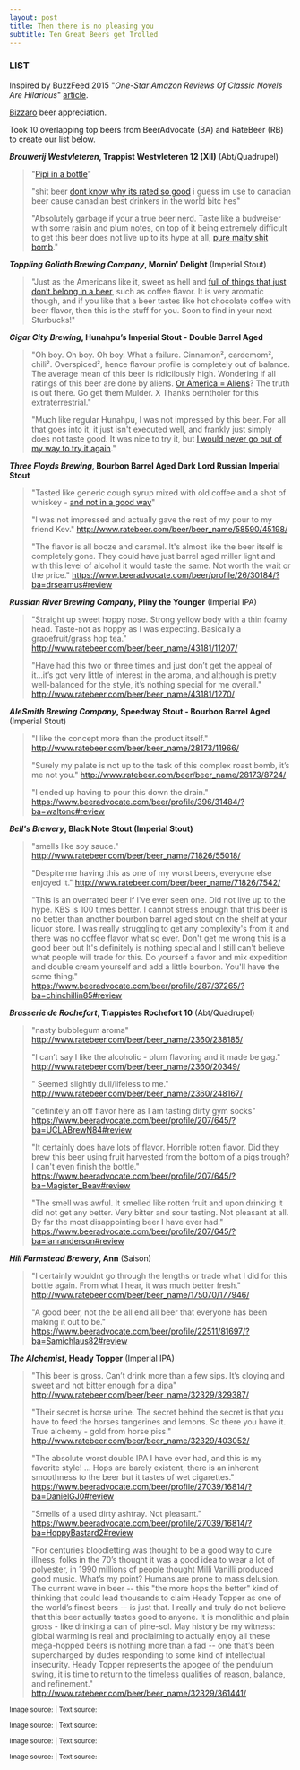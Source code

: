 ```yaml
---
layout: post
title: Then there is no pleasing you
subtitle: Ten Great Beers get Trolled
---
```


### LIST

Inspired by BuzzFeed 2015 "_One-Star Amazon Reviews Of Classic Novels Are Hilarious_" [article](https://www.buzzfeed.com/margaretmaurer/one-star-amazon-reviews-of-classic-novels-18660?utm_term=.gnyqBma0vE#.psRMOdRGjr).

[Bizzaro](https://youtu.be/IcjSDZNbOs0) beer appreciation. 

<a href="" target="_blank"></a>

Took 10 overlapping top beers from BeerAdvocate (BA) and RateBeer (RB) to create our list below.

**_Brouwerij Westvleteren_, Trappist Westvleteren 12 (XII)**	(Abt/Quadrupel)

> "<a href="http://www.ratebeer.com/beer/beer_name/4934/291926/" target="_blank">Pipi in a bottle</a>"
>
> "shit beer <a href="http://www.ratebeer.com/beer/beer_name/4934/89500/" target="_blank">dont know why its rated so good</a> i guess im use to canadian beer cause canadian best drinkers in the world bitc hes" 
>
> "Absolutely garbage if your a true beer nerd. Taste like a budweiser with some raisin and plum notes, on top of it being extremely difficult to get this beer does not live up to its hype at all, <a href="https://www.beeradvocate.com/beer/profile/313/1545/?ba=PintOh1759#review" target="_blank">pure malty shit bomb</a>." 

**_Toppling Goliath Brewing Company_, Mornin’ Delight**	(Imperial Stout)

> "Just as the Americans like it, sweet as hell and <a href="http://www.ratebeer.com/beer/beer_name/151817/390708/" target="_blank">full of things that just don’t belong in a beer</a>, such as coffee flavor. It is very aromatic though, and if you like that a beer tastes like hot chocolate coffee with beer flavor, then this is the stuff for you. Soon to find in your next Sturbucks!" 

**_Cigar City Brewing_, Hunahpu’s Imperial Stout - Double Barrel Aged**

> "Oh boy. Oh boy. Oh boy. What a failure. Cinnamon², cardemom², chili². Overspiced², hence flavour profile is completely out of balance. The average mean of this beer is ridicilously high. Wondering if all ratings of this beer are done by aliens. <a href="http://www.ratebeer.com/beer/beer_name/249005/235224/" target="_blank">Or America = Aliens</a>? The truth is out there. Go get them Mulder. X Thanks berntholer for this extraterrestrial." 
>
> "Much like regular Hunahpu, I was not impressed by this beer. For all that goes into it, it just isn't executed well, and frankly just simply does not taste good. It was nice to try it, but <a href="https://www.beeradvocate.com/beer/profile/17981/110635/?ba=Rifugium#review" target="_blank">I would never go out of my way to try it again</a>." 

**_Three Floyds Brewing_, Bourbon Barrel Aged Dark Lord Russian Imperial Stout**

> "Tasted like generic cough syrup mixed with old coffee and a shot of whiskey - <a href="http://www.ratebeer.com/beer/beer_name/58590/237963/" target="_blank">and not in a good way</a>" 
>
> "I was not impressed and actually gave the rest of my pour to my friend Kev." http://www.ratebeer.com/beer/beer_name/58590/45198/
>
> "The flavor is all booze and caramel. It's almost like the beer itself is completely gone. They could have just barrel aged miller light and with this level of alcohol it would taste the same. Not worth the wait or the price." https://www.beeradvocate.com/beer/profile/26/30184/?ba=drseamus#review

**_Russian River Brewing Company_, Pliny the Younger** (Imperial IPA)

> "Straight up sweet hoppy nose. Strong yellow body with a thin foamy head. Taste-not as hoppy as I was expecting. Basically a graoefruit/grass hop tea." http://www.ratebeer.com/beer/beer_name/43181/11207/
> 
> "Have had this two or three times and just don’t get the appeal of it...it’s got very little of interest in the aroma, and although is pretty well-balanced for the style, it’s nothing special for me overall." http://www.ratebeer.com/beer/beer_name/43181/1270/

**_AleSmith Brewing Company_, Speedway Stout - Bourbon Barrel Aged**	(Imperial Stout)

> "I like the concept more than the product itself." http://www.ratebeer.com/beer/beer_name/28173/11966/
> 
> "Surely my palate is not up to the task of this complex roast bomb, it’s me not you." http://www.ratebeer.com/beer/beer_name/28173/8724/
>
> "I ended up having to pour this down the drain." https://www.beeradvocate.com/beer/profile/396/31484/?ba=waltonc#review

**_Bell's Brewery_, Black Note Stout (Imperial Stout)**

> "smells like soy sauce." http://www.ratebeer.com/beer/beer_name/71826/55018/
>
> "Despite me having this as one of my worst beers, everyone else enjoyed it." http://www.ratebeer.com/beer/beer_name/71826/7542/
>
> "This is an overrated beer if I've ever seen one. Did not live up to the hype. KBS is 100 times better. I cannot stress enough that this beer is no better than another bourbon barrel aged stout on the shelf at your liquor store. I was really struggling to get any complexity's from it and there was no coffee flavor what so ever. Don't get me wrong this is a good beer but It's definitely is nothing special and I still can't believe what people will trade for this. Do yourself a favor and mix expedition and double cream yourself and add a little bourbon. You'll have the same thing." https://www.beeradvocate.com/beer/profile/287/37265/?ba=chinchillin85#review

**_Brasserie de Rochefort_, Trappistes Rochefort 10**	(Abt/Quadrupel)

> "nasty bubblegum aroma" http://www.ratebeer.com/beer/beer_name/2360/238185/
>
> "I can’t say I like the alcoholic - plum flavoring and it made be gag." http://www.ratebeer.com/beer/beer_name/2360/20349/
>
> " Seemed slightly dull/lifeless to me." http://www.ratebeer.com/beer/beer_name/2360/248167/
>
> "definitely an off flavor here as I am tasting dirty gym socks" https://www.beeradvocate.com/beer/profile/207/645/?ba=UCLABrewN84#review
>
> "It certainly does have lots of flavor. Horrible rotten flavor. Did they brew this beer using fruit harvested from the bottom of a pigs trough? I can't even finish the bottle." https://www.beeradvocate.com/beer/profile/207/645/?ba=Magister_Beav#review
> 
> "The smell was awful. It smelled like rotten fruit and upon drinking it did not get any better. Very bitter and sour tasting. Not pleasant at all. By far the most disappointing beer I have ever had." https://www.beeradvocate.com/beer/profile/207/645/?ba=ianranderson#review

**_Hill Farmstead Brewery_, Ann** (Saison)

> "I certainly wouldnt go through the lengths or trade what I did for this bottle again. From what I hear, it was much better fresh." http://www.ratebeer.com/beer/beer_name/175070/177946/
>
> "A good beer, not the be all end all beer that everyone has been making it out to be." https://www.beeradvocate.com/beer/profile/22511/81697/?ba=Samichlaus82#review

**_The Alchemist_, Heady Topper** (Imperial IPA)

> "This beer is gross. Can’t drink more than a few sips. It’s cloying and sweet and not bitter enough for a dipa" http://www.ratebeer.com/beer/beer_name/32329/329387/
>
> "Their secret is horse urine. The secret behind the secret is that you have to feed the horses tangerines and lemons. So there you have it. True alchemy - gold from horse piss." http://www.ratebeer.com/beer/beer_name/32329/403052/
>
> "The absolute worst double IPA I have ever had, and this is my favorite style! ... Hops are barely existent, there is an inherent smoothness to the beer but it tastes of wet cigarettes." https://www.beeradvocate.com/beer/profile/27039/16814/?ba=DanielGJ0#review
>
> "Smells of a used dirty ashtray. Not pleasant." https://www.beeradvocate.com/beer/profile/27039/16814/?ba=HoppyBastard2#review
>
> "For centuries bloodletting was thought to be a good way to cure illness, folks in the 70’s thought it was a good idea to wear a lot of polyester, in 1990 millions of people thought Milli Vanilli produced good music. What’s my point? Humans are prone to mass delusion. The current wave in beer -- this "the more hops the better" kind of thinking that could lead thousands to claim Heady Topper as one of the world’s finest beers -- is just that. I really and truly do not believe that this beer actually tastes good to anyone. It is monolithic and plain gross - like drinking a can of pine-sol. May history be my witness: global warming is real and proclaiming to actually enjoy all these mega-hopped beers is nothing more than a fad -- one that’s been supercharged by dudes responding to some kind of intellectual insecurity. Heady Topper represents the apogee of the pendulum swing, it is time to return to the timeless qualities of reason, balance, and refinement." http://www.ratebeer.com/beer/beer_name/32329/361441/

<sub>Image source: <a href="" target="_blank"></a> | Text source: <a href="" target="_blank"></a></sub>

<sub>Image source: <a href="" target="_blank"></a> | Text source: <a href="" target="_blank"></a></sub>

<sub>Image source: <a href="" target="_blank"></a> | Text source: <a href="" target="_blank"></a></sub>

<sub>Image source: <a href="" target="_blank"></a> | Text source: <a href="" target="_blank"></a></sub>
